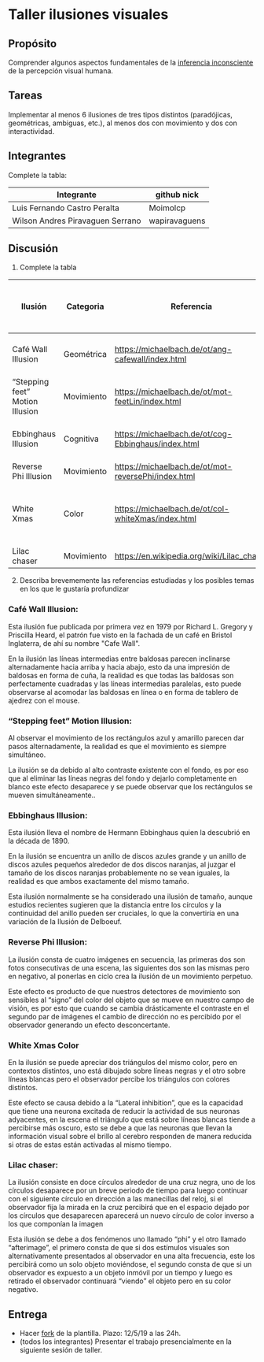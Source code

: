 # Taller ilusiones visuales

## Propósito

Comprender algunos aspectos fundamentales de la [inferencia inconsciente](https://github.com/VisualComputing/Cognitive) de la percepción visual humana.

## Tareas

Implementar al menos 6 ilusiones de tres tipos distintos (paradójicas, geométricas, ambiguas, etc.), al menos dos con movimiento y dos con interactividad.

## Integrantes

Complete la tabla:

| Integrante                       | github nick   |
|----------------------------------|---------------|
| Luis Fernando Castro Peralta     | Moimolcp      |
| Wilson Andres Piravaguen Serrano | wapiravaguens |

## Discusión

1. Complete la tabla

| Ilusión | Categoria | Referencia | Tipo de interactividad (si aplica) | URL código base (si aplica) |
|---------|-----------|------------|------------------------------------|-----------------------------|
|Café Wall Illusion|Geométrica|https://michaelbach.de/ot/ang-cafewall/index.html |Mover el mouse a través de la pantalla|                             |
|“Stepping feet” Motion Illusion|Movimiento|https://michaelbach.de/ot/mot-feetLin/index.html |Clic para quitar las líneas de fondo|                             |
|Ebbinghaus Illusion|Cognitiva|https://michaelbach.de/ot/cog-Ebbinghaus/index.html |Clic para quitar los círculos azules|                             |
|Reverse Phi Illusion|Movimiento|https://michaelbach.de/ot/mot-reversePhi/index.html |                                    |                             |
|White Xmas|Color|https://michaelbach.de/ot/col-whiteXmas/index.html |Mover el mouse para cambiar la posición del triangulo derecho  |                             |
|Lilac chaser|Movimiento |https://en.wikipedia.org/wiki/Lilac_chaser |                                    |                             |

2. Describa brevememente las referencias estudiadas y los posibles temas en los que le gustaría profundizar


### Café Wall Illusion:

Esta ilusión fue publicada por primera vez en 1979 por Richard L. Gregory y Priscilla Heard, el patrón fue visto en la fachada de un café en Bristol Inglaterra, de ahí su nombre "Cafe Wall".

En la ilusión las líneas intermedias entre baldosas parecen inclinarse alternadamente hacia arriba y hacia abajo, esto da una impresión de baldosas en forma de cuña, la realidad es que todas las baldosas son perfectamente cuadradas y las líneas intermedias paralelas, esto puede observarse al acomodar las baldosas en línea o en forma de tablero de ajedrez con el mouse.

### “Stepping feet” Motion Illusion:
Al observar el movimiento de los rectángulos azul y amarillo parecen dar pasos alternadamente, la realidad es que el movimiento es siempre simultáneo.

La ilusión se da debido al alto contraste existente con el fondo, es por eso que al eliminar las líneas negras del fondo y dejarlo completamente en blanco este efecto desaparece y se puede observar que los rectángulos se mueven simultáneamente..


### Ebbinghaus Illusion:

Esta ilusión lleva el nombre de Hermann Ebbinghaus quien la descubrió en la década de 1890. 

En la ilusión se encuentra un anillo de discos azules grande y un anillo de discos azules pequeños alrededor de dos discos naranjas, al juzgar el tamaño de los discos naranjas probablemente no se vean iguales, la realidad es que ambos exactamente del mismo tamaño.

Esta ilusión normalmente se ha considerado una ilusión de tamaño, aunque estudios recientes sugieren que la distancia entre los círculos y la continuidad del anillo pueden ser cruciales, lo que la convertiría en una variación de la Ilusión de Delboeuf.


### Reverse Phi Illusion:

La ilusión consta de cuatro imágenes en secuencia, las primeras dos son fotos consecutivas de una escena, las siguientes dos son las mismas pero en negativo, al ponerlas en ciclo crea la ilusión de un movimiento perpetuo.

Este efecto es producto de que nuestros detectores de movimiento son sensibles al “signo” del color del objeto que se mueve en nuestro campo de visión, es por esto que cuando se cambia drásticamente el contraste en el segundo par de imágenes el cambio de dirección no es percibido por el observador generando un efecto desconcertante.

### White Xmas Color 

En la ilusión se puede apreciar dos triángulos del mismo color, pero en contextos distintos, uno está dibujado sobre líneas negras y el otro sobre líneas blancas pero el observador percibe los triángulos con colores distintos.

Este efecto se causa debido a la “Lateral inhibition”, que es la capacidad que tiene una neurona excitada de reducir la actividad de sus neuronas adyacentes, en la escena el triángulo que está sobre líneas blancas tiende a percibirse más oscuro, esto se debe a que las neuronas que llevan la información visual sobre el brillo al cerebro responden de manera reducida si otras de estas están activadas al mismo tiempo.

### Lilac chaser:

La ilusión consiste en doce círculos alrededor de una cruz negra, uno de los círculos desaparece por un breve periodo de tiempo para luego continuar con el siguiente círculo en dirección a las manecillas del reloj, si el observador fija la mirada en la cruz percibirá que en el espacio dejado por los círculos que desaparecen aparecerá un nuevo círculo de color inverso a los que componían la imagen

Esta ilusión se debe a dos fenómenos uno llamado “phi” y el otro llamado “afterimage”, el primero consta de que si dos estímulos visuales son alternativamente presentados al observador en una alta frecuencia, este los percibirá como un solo objeto moviéndose, el segundo consta de que si un observador es expuesto a un objeto inmóvil por un tiempo y luego es retirado el observador continuará “viendo” el objeto pero en su color negativo.



## Entrega

* Hacer [fork](https://help.github.com/articles/fork-a-repo/) de la plantilla. Plazo: 12/5/19 a las 24h.
* (todos los integrantes) Presentar el trabajo presencialmente en la siguiente sesión de taller.
